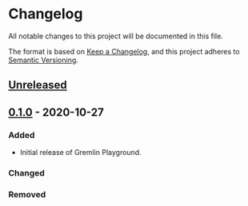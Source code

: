 # Changelog
All notable changes to this project will be documented in this file.

The format is based on [Keep a Changelog](https://keepachangelog.com/en/1.0.0/),
and this project adheres to [Semantic Versioning](https://semver.org/spec/v2.0.0.html).

## [Unreleased]

## [0.1.0] - 2020-10-27
### Added
- Initial release of Gremlin Playground.

### Changed

### Removed

[Unreleased]: https://github.com/gremlin/gremlin-playground/compare/v0.1.0...HEAD
[0.1.0]: https://github.com/gremlin/gremlin-playground/releases/tag/v0.1.0
